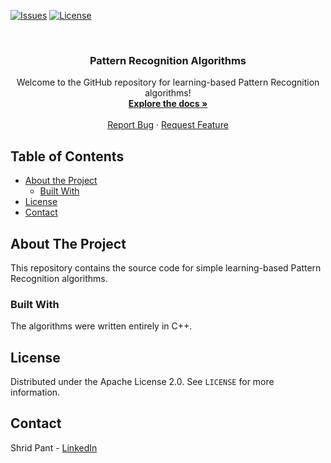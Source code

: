 [![Issues][issues]][issues-url]
[![License][license-shield]][license-url]

<br />

  <h3 align="center">Pattern Recognition Algorithms</h3>

  <p align="center">
    Welcome to the GitHub repository for learning-based Pattern Recognition algorithms!
    <br />
    <a href="https://github.com/shridpant/Pattern-Recognition"><strong>Explore the docs »</strong></a>
    <br />
    <br />
    <a href="https://github.com/shridpant/Pattern-Recognition/issues">Report Bug</a>
    ·
    <a href="https://github.com/shridpant/Pattern-Recognition/issues">Request Feature</a>
  </p>
</p>


<!-- TABLE OF CONTENTS -->
## Table of Contents

* [About the Project](#about-the-project)
    * [Built With](#built-with)
* [License](#license)
* [Contact](#contact)

<!-- ABOUT THE PROJECT -->
## About The Project

This repository contains the source code for simple learning-based Pattern Recognition algorithms.

### Built With

The algorithms were written entirely in C++.

<!-- LICENSE -->
## License

Distributed under the Apache License 2.0. See `LICENSE` for more information.

<!-- CONTACT -->
## Contact

Shrid Pant - [LinkedIn](https://www.linkedin.com/in/shridpant/)

<!-- MARKDOWN LINKS & IMAGES -->
[issues]: https://img.shields.io/github/issues-raw/shridpant/Pattern-Recognition
[issues-url]: https://github.com/shridpant/Pattern-Recognition/issues
[license-shield]: https://img.shields.io/badge/licence-Apache-yellowgreen
[license-url]: https://github.com/shridpant/Pattern-Recognition/blob/master/LICENSE
